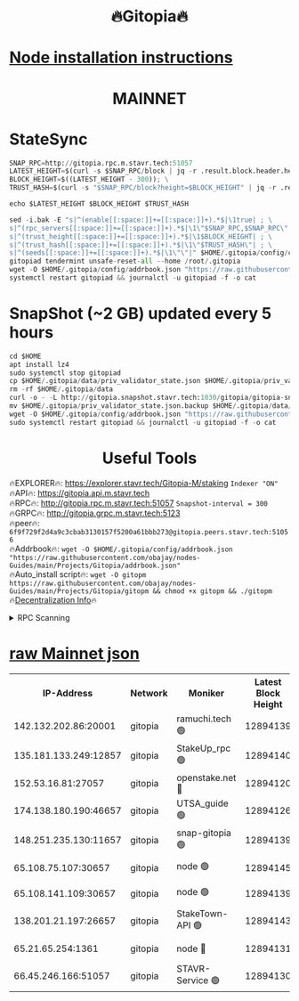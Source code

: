 <h1 align="center"> 🔥Gitopia🔥</h1>

[Node installation instructions](https://github.com/obajay/nodes-Guides/tree/main/Projects/Gitopia)
=

<h1 align="center"> MAINNET</h1>

# StateSync
```python
SNAP_RPC=http://gitopia.rpc.m.stavr.tech:51057
LATEST_HEIGHT=$(curl -s $SNAP_RPC/block | jq -r .result.block.header.height); \
BLOCK_HEIGHT=$((LATEST_HEIGHT - 300)); \
TRUST_HASH=$(curl -s "$SNAP_RPC/block?height=$BLOCK_HEIGHT" | jq -r .result.block_id.hash)

echo $LATEST_HEIGHT $BLOCK_HEIGHT $TRUST_HASH

sed -i.bak -E "s|^(enable[[:space:]]+=[[:space:]]+).*$|\1true| ; \
s|^(rpc_servers[[:space:]]+=[[:space:]]+).*$|\1\"$SNAP_RPC,$SNAP_RPC\"| ; \
s|^(trust_height[[:space:]]+=[[:space:]]+).*$|\1$BLOCK_HEIGHT| ; \
s|^(trust_hash[[:space:]]+=[[:space:]]+).*$|\1\"$TRUST_HASH\"| ; \
s|^(seeds[[:space:]]+=[[:space:]]+).*$|\1\"\"|" $HOME/.gitopia/config/config.toml
gitopiad tendermint unsafe-reset-all --home /root/.gitopia
wget -O $HOME/.gitopia/config/addrbook.json "https://raw.githubusercontent.com/obajay/nodes-Guides/main/Projects/Gitopia/addrbook.json"
systemctl restart gitopiad && journalctl -u gitopiad -f -o cat
```
# SnapShot (~2 GB) updated every 5 hours
```python
cd $HOME
apt install lz4
sudo systemctl stop gitopiad
cp $HOME/.gitopia/data/priv_validator_state.json $HOME/.gitopia/priv_validator_state.json.backup
rm -rf $HOME/.gitopia/data
curl -o - -L http://gitopia.snapshot.stavr.tech:1030/gitopia/gitopia-snap.tar.lz4 | lz4 -c -d - | tar -x -C $HOME/.gitopia --strip-components 2
mv $HOME/.gitopia/priv_validator_state.json.backup $HOME/.gitopia/data/priv_validator_state.json
wget -O $HOME/.gitopia/config/addrbook.json "https://raw.githubusercontent.com/obajay/nodes-Guides/main/Projects/Gitopia/addrbook.json"
sudo systemctl restart gitopiad && journalctl -u gitopiad -f -o cat
```
 <h1 align="center"> Useful Tools</h1>

🔥EXPLORER🔥:      https://explorer.stavr.tech/Gitopia-M/staking  `Indexer "ON"` \
🔥API🔥: 			 		 https://gitopia.api.m.stavr.tech \
🔥RPC🔥:           http://gitopia.rpc.m.stavr.tech:51057              `Snapshot-interval = 300` \
🔥GRPC🔥:          http://gitopia.grpc.m.stavr.tech:5123 \
🔥peer🔥:					 `6f9f729f2d4a9c3cbab3130157f5200a61bbb273@gitopia.peers.stavr.tech:51056` \
🔥Addrbook🔥:    ```wget -O $HOME/.gitopia/config/addrbook.json "https://raw.githubusercontent.com/obajay/nodes-Guides/main/Projects/Gitopia/addrbook.json"``` \
🔥Auto_install script🔥: ```wget -O gitopm https://raw.githubusercontent.com/obajay/nodes-Guides/main/Projects/Gitopia/gitopm && chmod +x gitopm && ./gitopm``` \
🔥[Decentralization Info](https://github.com/obajay/StateSync-snapshots/tree/main/Projects/Gitopia/Decentralization)🔥

<details>
<summary>RPC Scanning</summary>

<h2 align="center"> We scan nodes in real time every 4 hours. And we provide the final result of RPC endpoints.
We cannot influence the operation of these nodes in any way. </h2>


```python
If Voting Power is higher than 0 --> then the Node is a validator of the network and may be subject to attack and be a potential threat to the chain.
```
```python
We marked such validators with a red symbol
```

</details>

[raw Mainnet json](https://rpc-check.gitopm.stavr.tech/gitopm/rpc-gitopm-result.json)
=

<table><tr><th>IP-Address</th><th>Network</th><th>Moniker</th><th>Latest Block Height</th><th>Earliest Block Height</th><th>Catching Up</th><th>Tx Index</th><th>Voting Power</th><th>Scan Time</th></tr><tr><td>142.132.202.86:20001</td><td>gitopia</td><td>ramuchi.tech 🟢</td><td>12894139</td><td>6548337</td><td>False</td><td>on</td><td>0</td><td>2024-01-27T15:10:04.985678694UTC</td></tr><tr><td>135.181.133.249:12857</td><td>gitopia</td><td>StakeUp_rpc 🟢</td><td>12894140</td><td>8010001</td><td>False</td><td>on</td><td>0</td><td>2024-01-27T15:10:05.364849316UTC</td></tr><tr><td>152.53.16.81:27057</td><td>gitopia</td><td>openstake.net 🔴</td><td>12894120</td><td>10455001</td><td>False</td><td>off</td><td>26780</td><td>2024-01-27T15:09:33.671224200UTC</td></tr><tr><td>174.138.180.190:46657</td><td>gitopia</td><td>UTSA_guide 🟢</td><td>12894126</td><td>11194706</td><td>False</td><td>on</td><td>0</td><td>2024-01-27T15:09:42.492060417UTC</td></tr><tr><td>148.251.235.130:11657</td><td>gitopia</td><td>snap-gitopia 🟢</td><td>12894139</td><td>11730001</td><td>False</td><td>on</td><td>0</td><td>2024-01-27T15:10:04.661666786UTC</td></tr><tr><td>65.108.75.107:30657</td><td>gitopia</td><td>node 🟢</td><td>12894145</td><td>11907586</td><td>False</td><td>on</td><td>0</td><td>2024-01-27T15:10:14.371138632UTC</td></tr><tr><td>65.108.141.109:30657</td><td>gitopia</td><td>node 🟢</td><td>12894139</td><td>12299845</td><td>False</td><td>on</td><td>0</td><td>2024-01-27T15:10:04.298723117UTC</td></tr><tr><td>138.201.21.197:26657</td><td>gitopia</td><td>StakeTown-API 🟢</td><td>12894143</td><td>12733501</td><td>False</td><td>on</td><td>0</td><td>2024-01-27T15:10:09.848976842UTC</td></tr><tr><td>65.21.65.254:1361</td><td>gitopia</td><td>node 🔴</td><td>12894131</td><td>12832814</td><td>False</td><td>off</td><td>1696348</td><td>2024-01-27T15:09:51.600512982UTC</td></tr><tr><td>66.45.246.166:51057</td><td>gitopia</td><td>STAVR-Service 🟢</td><td>12894130</td><td>12886501</td><td>False</td><td>on</td><td>0</td><td>2024-01-27T15:09:49.224733040UTC</td></tr></table>
